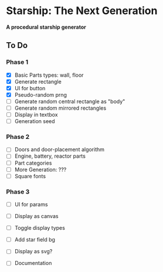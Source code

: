 # Starship: The Next Generation
**A procedural starship generator**

## To Do

### Phase 1

- [x] Basic Parts types: wall, floor
- [x] Generate rectangle
- [x] UI for button
- [x] Pseudo-random prng
- [ ] Generate random central rectangle as "body"
- [ ] Generate random mirrored rectangles
- [ ] Display in textbox
- [ ] Generation seed

### Phase 2

- [ ] Doors and door-placement algorithm
- [ ] Engine, battery, reactor parts
- [ ] Part categories
- [ ] More Generation: ???
- [ ] Square fonts

### Phase 3

- [ ] UI for params
- [ ] Display as canvas
- [ ] Toggle display types
- [ ] Add star field bg
- [ ] Display as svg?
- [ ] Documentation

